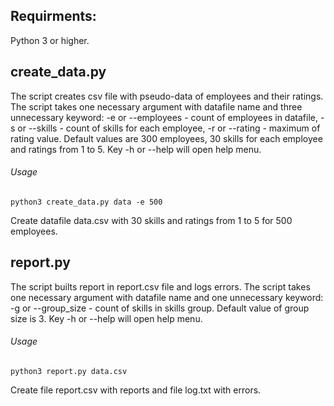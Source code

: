 ## Requirments:
Python 3 or higher.

## create_data.py

The script creates csv file with pseudo-data of employees and their ratings.
The script takes one necessary argument with datafile name and three unnecessary keyword:
  -e or --employees - count of employees in datafile,
  -s or --skills - count of skills for each employee,
  -r or --rating - maximum of rating value.
Default values are 300 employees, 30 skills for each employee and ratings from 1 to 5.
Key -h or --help will open help menu.

###### Usage
```
python3 create_data.py data -e 500
```
Create datafile data.csv with 30 skills and ratings from 1 to 5 for 500 employees.


## report.py

The script builts report in report.csv file and logs errors.
The script takes one necessary argument with datafile name and one unnecessary keyword:
  -g or --group_size - count of skills in skills group.
Default value of group size is 3.
Key -h or --help will open help menu.

###### Usage
```
python3 report.py data.csv
```
Create file report.csv with reports and file log.txt with errors.


